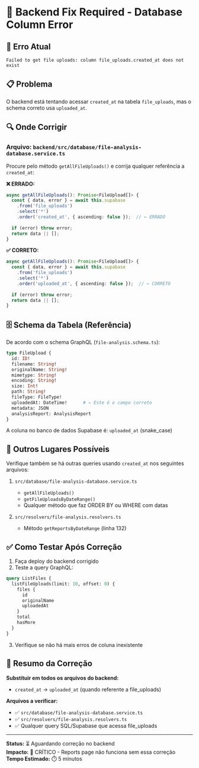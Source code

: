 # 🔧 Backend Fix Required - Database Column Error

## 🚨 Erro Atual

```
Failed to get file uploads: column file_uploads.created_at does not exist
```

## 📋 Problema

O backend está tentando acessar `created_at` na tabela `file_uploads`, mas o schema correto usa `uploaded_at`.

## 🔍 Onde Corrigir

### Arquivo: `backend/src/database/file-analysis-database.service.ts`

Procure pelo método `getAllFileUploads()` e corrija qualquer referência a `created_at`:

**❌ ERRADO:**
```typescript
async getAllFileUploads(): Promise<FileUpload[]> {
  const { data, error } = await this.supabase
    .from('file_uploads')
    .select('*')
    .order('created_at', { ascending: false });  // ← ERRADO
    
  if (error) throw error;
  return data || [];
}
```

**✅ CORRETO:**
```typescript
async getAllFileUploads(): Promise<FileUpload[]> {
  const { data, error } = await this.supabase
    .from('file_uploads')
    .select('*')
    .order('uploaded_at', { ascending: false });  // ← CORRETO
    
  if (error) throw error;
  return data || [];
}
```

## 🗄️ Schema da Tabela (Referência)

De acordo com o schema GraphQL (`file-analysis.schema.ts`):

```graphql
type FileUpload {
  id: ID!
  filename: String!
  originalName: String!
  mimetype: String!
  encoding: String!
  size: Int!
  path: String!
  fileType: FileType!
  uploadedAt: DateTime!      # ← Este é o campo correto
  metadata: JSON
  analysisReport: AnalysisReport
}
```

A coluna no banco de dados Supabase é: `uploaded_at` (snake_case)

## 🔧 Outros Lugares Possíveis

Verifique também se há outras queries usando `created_at` nos seguintes arquivos:

1. `src/database/file-analysis-database.service.ts`
   - `getAllFileUploads()`
   - `getFileUploadsByDateRange()`
   - Qualquer método que faz ORDER BY ou WHERE com datas

2. `src/resolvers/file-analysis.resolvers.ts`
   - Método `getReportsByDateRange` (linha 132)

## ✅ Como Testar Após Correção

1. Faça deploy do backend corrigido
2. Teste a query GraphQL:

```graphql
query ListFiles {
  listFileUploads(limit: 10, offset: 0) {
    files {
      id
      originalName
      uploadedAt
    }
    total
    hasMore
  }
}
```

3. Verifique se não há mais erros de coluna inexistente

## 📝 Resumo da Correção

**Substituir em todos os arquivos do backend:**
- `created_at` → `uploaded_at` (quando referente a file_uploads)

**Arquivos a verificar:**
- ✅ `src/database/file-analysis-database.service.ts`
- ✅ `src/resolvers/file-analysis.resolvers.ts`
- ✅ Qualquer query SQL/Supabase que acessa file_uploads

---

**Status:** ⏳ Aguardando correção no backend  
**Impacto:** 🔴 CRÍTICO - Reports page não funciona sem essa correção  
**Tempo Estimado:** ⏱️ 5 minutos
